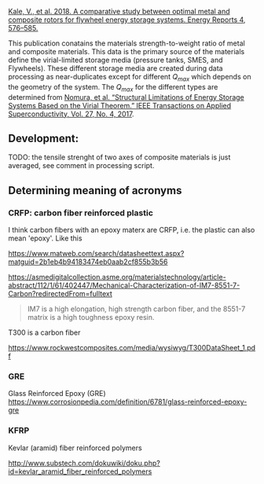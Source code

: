 [Kale, V., et al. 2018. A comparative study between optimal metal and composite rotors for flywheel energy storage systems. Energy Reports 4, 576–585.](https://doi.org/10/gm8c9v)


This publication conatains the materials strength-to-weight ratio of metal and composite materials. This data is the primary source of the materials define the virial-limited storage media (pressure tanks, SMES, and Flywheels). These different storage media are created during data processing as near-duplicates except for different $Q_{max}$ which depends on the geometry of the system. The $Q_{max}$ for the different types are determined from [Nomura, et al. “Structural Limitations of Energy Storage Systems Based on the Virial Theorem.” IEEE Transactions on Applied Superconductivity, Vol. 27, No. 4, 2017](https://doi.org/10/gjg4k7).


## Development: 

TODO: the tensile strenght of two axes of composite materials is just averaged, see comment in processing script.

## Determining meaning of acronyms
### CRFP: carbon fiber reinforced plastic

I think carbon fibers with an epoxy materx are CRFP, i.e. the plastic can also mean 'epoxy'. Like this

https://www.matweb.com/search/datasheettext.aspx?matguid=2b1eb4b94183474eb0aab2cf855b3b56


https://asmedigitalcollection.asme.org/materialstechnology/article-abstract/112/1/61/402447/Mechanical-Characterization-of-IM7-8551-7-Carbon?redirectedFrom=fulltext

> IM7 is a high elongation, high strength carbon fiber, and the 8551-7 matrix is a high toughness epoxy resin.



T300 is a carbon fiber

https://www.rockwestcomposites.com/media/wysiwyg/T300DataSheet_1.pdf
### GRE




Glass Reinforced Epoxy (GRE)
https://www.corrosionpedia.com/definition/6781/glass-reinforced-epoxy-gre


 ### KFRP

 Kevlar (aramid) fiber reinforced polymers

 http://www.substech.com/dokuwiki/doku.php?id=kevlar_aramid_fiber_reinforced_polymers